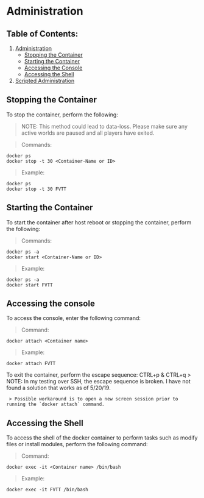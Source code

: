 # Administration
## Table of Contents:
1. [Administration](Administration.md)
   - [Stopping the Container](#stopping-the-container)
   - [Starting the Container](#starting-the-container)
   - [Accessing the Console](#accessing-the-console)
   - [Accessing the Shell](#accessing-the-shell)
2. [Scripted Administration](Installation.md#script-installation)

## Stopping the Container
To stop the container, perform the following:
> NOTE: This method could lead to data-loss. Please make sure any active worlds are paused and all players have exited.

   > Commands:
   ```
   docker ps
   docker stop -t 30 <Container-Name or ID>
   ```
   > Example:
   ```
   docker ps
   docker stop -t 30 FVTT
   ```

## Starting the Container
To start the container after host reboot or stopping the container, perform the following:

   > Commands:
   ```
   docker ps -a
   docker start <Container-Name or ID>
   ```

   > Example:
   ```
   docker ps -a
   docker start FVTT
   ```

## Accessing the console
To access the console, enter the following command:
   > Command:
   ```
   docker attach <Container name>
   ```
   > Example:
   ```
   docker attach FVTT
   ```

To exit the container, perform the escape sequence: CTRL+p & CTRL+q
     > NOTE: In my testing over SSH, the escape sequence is broken. I have not found a solution that works as of 5/20/19.

     > Possible workaround is to open a new screen session prior to running the `docker attach` command.

## Accessing the Shell
To access the shell of the docker container to perform tasks such as modify files or install modules, perform the following command:
   > Command:
   ```
   docker exec -it <Container name> /bin/bash
   ```

   > Example:
   ```
   docker exec -it FVTT /bin/bash
   ```
